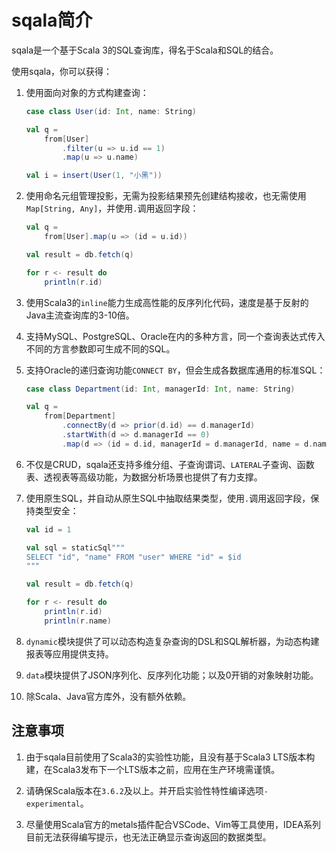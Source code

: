 # sqala简介

sqala是一个基于Scala 3的SQL查询库，得名于Scala和SQL的结合。

使用sqala，你可以获得：

1. 使用面向对象的方式构建查询：

    ```scala
    case class User(id: Int, name: String)

    val q =
        from[User]
            .filter(u => u.id == 1)
            .map(u => u.name)

    val i = insert(User(1, "小黑"))
    ```

2. 使用命名元组管理投影，无需为投影结果预先创建结构接收，也无需使用`Map[String, Any]`，并使用`.`调用返回字段：

    ```scala
    val q =
        from[User].map(u => (id = u.id))

    val result = db.fetch(q)

    for r <- result do
        println(r.id)
    ```

3. 使用Scala3的`inline`能力生成高性能的反序列化代码，速度是基于反射的Java主流查询库的3-10倍。

<!-- 4. 在编译期捕捉错误查询，并返回语义化的编译警告：

    ![demo1](../../images/index-error.png) -->

4. 支持MySQL、PostgreSQL、Oracle在内的多种方言，同一个查询表达式传入不同的方言参数即可生成不同的SQL。

5. 支持Oracle的递归查询功能`CONNECT BY`，但会生成各数据库通用的标准SQL：

    ```scala
    case class Department(id: Int, managerId: Int, name: String)

    val q =
        from[Department]
            .connectBy(d => prior(d.id) == d.managerId)
            .startWith(d => d.managerId == 0)
            .map(d => (id = d.id, managerId = d.managerId, name = d.name))
    ```

6. 不仅是CRUD，sqala还支持多维分组、子查询谓词、`LATERAL`子查询、函数表、透视表等高级功能，为数据分析场景也提供了有力支撑。

7. 使用原生SQL，并自动从原生SQL中抽取结果类型，使用`.`调用返回字段，保持类型安全：

    ```scala
    val id = 1

    val sql = staticSql"""
    SELECT "id", "name" FROM "user" WHERE "id" = $id
    """

    val result = db.fetch(q)

    for r <- result do
        println(r.id)
        println(r.name)
    ```

8. `dynamic`模块提供了可以动态构造复杂查询的DSL和SQL解析器，为动态构建报表等应用提供支持。

9. `data`模块提供了JSON序列化、反序列化功能；以及0开销的对象映射功能。

10. 除Scala、Java官方库外，没有额外依赖。

## 注意事项

1. 由于sqala目前使用了Scala3的实验性功能，且没有基于Scala3 LTS版本构建，在Scala3发布下一个LTS版本之前，应用在生产环境需谨慎。

2. 请确保Scala版本在`3.6.2`及以上。并开启实验性特性编译选项`-experimental`。

3. 尽量使用Scala官方的metals插件配合VSCode、Vim等工具使用，IDEA系列目前无法获得编写提示，也无法正确显示查询返回的数据类型。